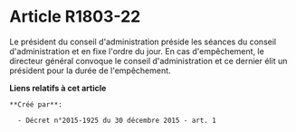 # Article R1803-22

Le président du conseil d'administration préside les séances du conseil d'administration et en fixe l'ordre du jour. En cas
d'empêchement, le directeur général convoque le conseil d'administration et ce dernier élit un président pour la durée de
l'empêchement.

**Liens relatifs à cet article**

	**Créé par**:

	  - Décret n°2015-1925 du 30 décembre 2015 - art. 1
